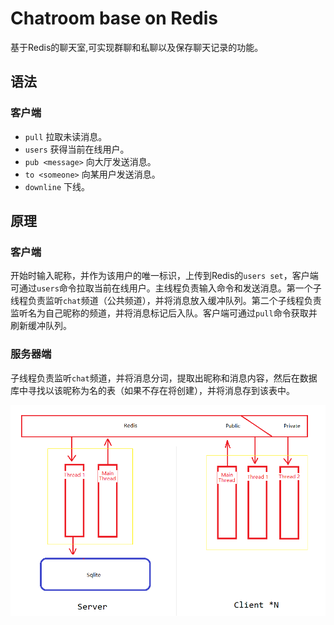 # Chatroom base on Redis
基于Redis的聊天室,可实现群聊和私聊以及保存聊天记录的功能。
## 语法  
### 客户端
* `pull`  拉取未读消息。  
* `users`  获得当前在线用户。  
* `pub <message>`  向大厅发送消息。  
* `to <someone>`  向某用户发送消息。  
* `downline`  下线。  
  

## 原理  
### 客户端
开始时输入昵称，并作为该用户的唯一标识，上传到Redis的`users set`，客户端可通过`users`命令拉取当前在线用户。主线程负责输入命令和发送消息。第一个子线程负责监听`chat`频道（公共频道），并将消息放入缓冲队列。第二个子线程负责监听名为自己昵称的频道，并将消息标记后入队。客户端可通过`pull`命令获取并刷新缓冲队列。  
### 服务器端  
子线程负责监听`chat`频道，并将消息分词，提取出昵称和消息内容，然后在数据库中寻找以该昵称为名的表（如果不存在将创建），并将消息存到该表中。

![image](/Diagram.png)
